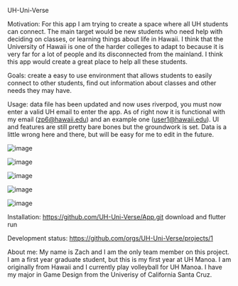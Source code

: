 UH-Uni-Verse

Motivation: For this app I am trying to create a space where all UH students can connect. The main target would be new students who need help with deciding on classes, or learning things about life in Hawaii. I think that the University of Hawaii is one of the harder colleges to adapt to because it is very far for a lot of people and its disconnected from the mainland. I think this app would create a great place to help all these students.

Goals: create a easy to use environment that allows students to easily connect to other students, find out information about classes and other needs they may have.

Usage: data file has been updated and now uses riverpod, you must now enter a valid UH email to enter the app. As of right now it is functional with my email (zp6@hawaii.edu) and an example one (user1@hawaii.edu). UI and features are still pretty bare bones but the groundwork is set. Data is a little wrong here and there, but will be easy for me to edit in the future.

![image](https://github.com/UH-Uni-Verse/UH-Uni-Verse.github.io/assets/143297380/caec9763-ef9a-4bb6-97e4-3613143dda09)

![image](https://github.com/UH-Uni-Verse/UH-Uni-Verse.github.io/assets/143297380/37418ce7-75e7-4dcd-a66d-7282d5da35ab)

![image](https://github.com/UH-Uni-Verse/UH-Uni-Verse.github.io/assets/143297380/4a345f37-4ca3-4b71-b0dd-cf6bfe3a7640)

![image](https://github.com/UH-Uni-Verse/UH-Uni-Verse.github.io/assets/143297380/938d7acb-a448-401b-84a3-866bb485cd26)

![image](https://github.com/UH-Uni-Verse/UH-Uni-Verse.github.io/assets/143297380/c035c600-74cf-429b-9842-5d17644ebdca)


Installation: 
https://github.com/UH-Uni-Verse/App.git
download and flutter run

Development status: https://github.com/orgs/UH-Uni-Verse/projects/1

About me: My name is Zach and I am the only team member on this project. I am a first year graduate student,  but this is my first year at UH Manoa. I am originally from Hawaii and I currently play volleyball for UH Manoa. I have my major in Game Design from the Univerisy of California Santa Cruz. 

